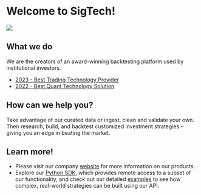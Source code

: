 # Welcome to SigTech!

<img src="https://8647283.fs1.hubspotusercontent-na1.net/hubfs/8647283/Github_homepage_V2-1.png">

## What we do
We are the creators of an award-winning backtesting platform used by institutional investors. 

- [2023 - Best Trading Technology Provider](https://awards.hedgeweek.com/european-awards)
- [2022 - Best Quant Technology Solution](https://awards.hedgeweek.com/european-awards-2022)

## How can we help you?
Take advantage of our curated data or ingest, clean and validate your own. Then research, build, and backtest customized investment strategies – giving you an edge in beating the market.

## Learn more!
- Please visit our company [website](https://sigtech.com/) for more information on our products.
- Explore our [Python SDK](https://github.com/SIGTechnologies/sigtech-python), which provides remote access to a subset of our functionality, and check out our detailed [examples](https://github.com/SIGTechnologies/sigtech-python/tree/master/examples) to see how complex, real-world strategies can be built using our API. 
